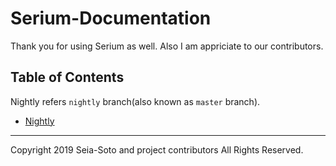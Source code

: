 # Serium-Documentation

Thank you for using Serium as well. Also I am appriciate to our contributors.

## Table of Contents

Nightly refers `nightly` branch(also known as `master` branch).

- [Nightly](./nightly)

----

Copyright 2019 Seia-Soto and project contributors All Rights Reserved.
